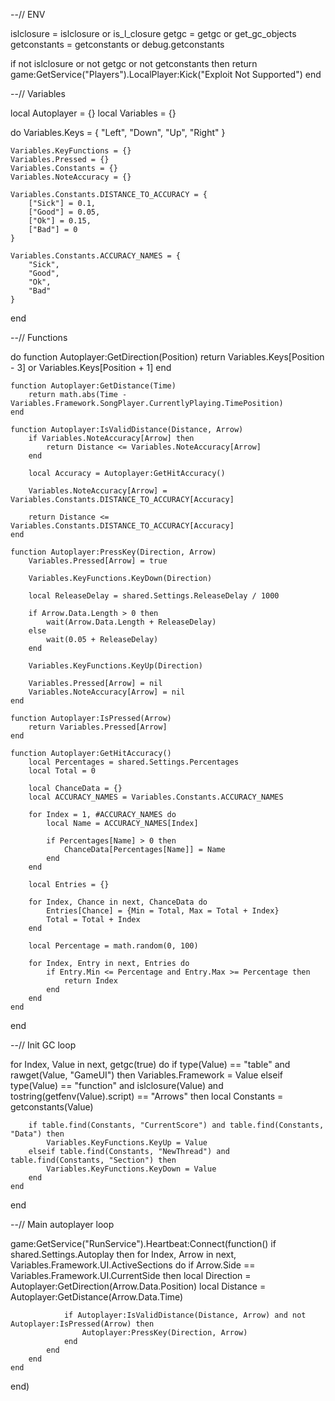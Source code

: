 --// ENV

islclosure = islclosure or is_l_closure
getgc = getgc or get_gc_objects
getconstants = getconstants or debug.getconstants

if not islclosure or not getgc or not getconstants then 
    return game:GetService("Players").LocalPlayer:Kick("Exploit Not Supported")
end

--// Variables

local Autoplayer = {}
local Variables = {}

do 
    Variables.Keys = {
        "Left",
        "Down",
        "Up",
        "Right"
    }

    Variables.KeyFunctions = {}
    Variables.Pressed = {}
    Variables.Constants = {}
    Variables.NoteAccuracy = {}

    Variables.Constants.DISTANCE_TO_ACCURACY = {
        ["Sick"] = 0.1,
        ["Good"] = 0.05,
        ["Ok"] = 0.15,
        ["Bad"] = 0
    }

    Variables.Constants.ACCURACY_NAMES = {
        "Sick", 
        "Good", 
        "Ok", 
        "Bad"
    }
end

--// Functions

do 
    function Autoplayer:GetDirection(Position)
        return Variables.Keys[Position - 3] or Variables.Keys[Position + 1]
    end 

    function Autoplayer:GetDistance(Time)
        return math.abs(Time - Variables.Framework.SongPlayer.CurrentlyPlaying.TimePosition)
    end

    function Autoplayer:IsValidDistance(Distance, Arrow)
        if Variables.NoteAccuracy[Arrow] then 
            return Distance <= Variables.NoteAccuracy[Arrow]
        end
            
        local Accuracy = Autoplayer:GetHitAccuracy() 

        Variables.NoteAccuracy[Arrow] = Variables.Constants.DISTANCE_TO_ACCURACY[Accuracy]

        return Distance <= Variables.Constants.DISTANCE_TO_ACCURACY[Accuracy]
    end 

    function Autoplayer:PressKey(Direction, Arrow)
        Variables.Pressed[Arrow] = true

        Variables.KeyFunctions.KeyDown(Direction)
        
        local ReleaseDelay = shared.Settings.ReleaseDelay / 1000

        if Arrow.Data.Length > 0 then
            wait(Arrow.Data.Length + ReleaseDelay)
        else
            wait(0.05 + ReleaseDelay)
        end

        Variables.KeyFunctions.KeyUp(Direction)

        Variables.Pressed[Arrow] = nil
        Variables.NoteAccuracy[Arrow] = nil
    end

    function Autoplayer:IsPressed(Arrow)
        return Variables.Pressed[Arrow]
    end
        
    function Autoplayer:GetHitAccuracy()
        local Percentages = shared.Settings.Percentages
        local Total = 0 
        
        local ChanceData = {} 
        local ACCURACY_NAMES = Variables.Constants.ACCURACY_NAMES
        
        for Index = 1, #ACCURACY_NAMES do 
            local Name = ACCURACY_NAMES[Index] 
            
            if Percentages[Name] > 0 then 
                ChanceData[Percentages[Name]] = Name 
            end
        end
        
        local Entries = {} 
        
        for Index, Chance in next, ChanceData do 
            Entries[Chance] = {Min = Total, Max = Total + Index} 
            Total = Total + Index 
        end
        
        local Percentage = math.random(0, 100) 
        
        for Index, Entry in next, Entries do 
            if Entry.Min <= Percentage and Entry.Max >= Percentage then 
                return Index
            end
        end 
    end
end

--// Init GC loop

for Index, Value in next, getgc(true) do
    if type(Value) == "table" and rawget(Value, "GameUI") then
        Variables.Framework = Value
    elseif type(Value) == "function" and islclosure(Value) and tostring(getfenv(Value).script) == "Arrows" then
		local Constants = getconstants(Value)
		 
		if table.find(Constants, "CurrentScore") and table.find(Constants, "Data") then 
			Variables.KeyFunctions.KeyUp = Value 
		elseif table.find(Constants, "NewThread") and table.find(Constants, "Section") then
			Variables.KeyFunctions.KeyDown = Value 
		end 
    end
end

--// Main autoplayer loop

game:GetService("RunService").Heartbeat:Connect(function()
    if shared.Settings.Autoplay then
        for Index, Arrow in next, Variables.Framework.UI.ActiveSections do
            if Arrow.Side == Variables.Framework.UI.CurrentSide then 
                local Direction = Autoplayer:GetDirection(Arrow.Data.Position)
                local Distance = Autoplayer:GetDistance(Arrow.Data.Time)

                if Autoplayer:IsValidDistance(Distance, Arrow) and not Autoplayer:IsPressed(Arrow) then 
                    Autoplayer:PressKey(Direction, Arrow)
                end
            end 
        end
    end
end)
